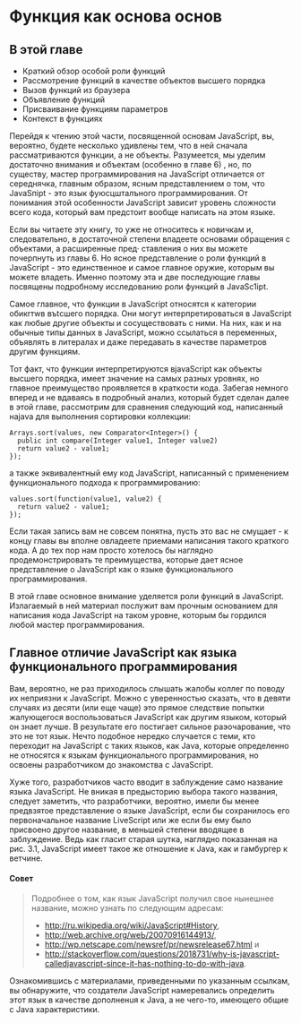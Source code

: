 # Функция как основа основ

## В этой главе

- Краткий обзор особой роли функций
- Рассмотрение функций в качестве объектов высшего порядка
- Вызов функций из браузера
- Объявление функций
- Присваивание функциям параметров
- Контекст в функциях

Перейдя к чтению этой части, посвященной основам JavaScript, вы, вероятно, будете
несколько удивлены тем, что в ней сначала рассматриваются функции, а не объекты.
Разумеется, мы уделим достаточно внимания и объектам (особенно в главе 6) , но, по
существу, мастер программирования нa JavaScript отличается от середнячка, главным
образом, ясным представлением о том, что JavaSпipt - это язык фуюсцшталъного программирования.
От понимания этой ocoбeннocти JavaScript зависит уровень сложности
всего кода, который вам предстоит вообще написать на этом языке.

Если вы читаете эту книгу, то уже не относитесь к новичкам и, следовательно, в достаточной
степени владеете основами обращения с объектами, а расширенные пред·
ставления о них вы можете почерпнуть из главы 6. Но ясное представление о роли
функций в JavaScгipt - это единственное и самое главное оружие, которым вы можете
владеть. Именно поэтому эта и две последующие главы посвящены подробному исследованию
роли функций в JavaSc1ipt. 

Самое главное, что функции в JavaScript относятся к категории обикrтwв въtсшего порядка.
Они могут интерпретироваться в JavaScript как любые другие объекты и сосуществовать
с ними. На них, как и на обычные типы данных в JavaScript, можно ссылаться
в переменных, объявлять в литералах и даже передавать в качестве параметров другим
функциям.

Тот факт, что функции интерпретируются вjavaScript как объекты высшего порядка,
имеет значение на самых разных уровнях, но главное преимущество проявляется в
краткости кода. Забегая немного вперед и не вдаваясь в подробный анализ, который
будет сделан далее в этой главе, рассмотрим для сравнения следующий код, написанный
нajava для выполнения сортировки коллекции:

```
Arrays.sort(values, new Comparator<Integer>() {
  public int compare(Integer value1, Integer value2)
  return value2 - value1;
});
```
  
а также эквивалентный ему кoд JavaScript, написанный с применением функционального
подхода к программированию:

```
values.sort(function(value1, value2) { 
  return value2 - value1; 
});
```

Если такая запись вам не совсем понятна, пусть это вас не смущает - к концу главы
вы вполне овладеете приемами написания такого краткого кода. А до тех пор нам просто
хотелось бы наглядно продемонстрировать те преимущества, которые дает ясное
представление o JavaScript как о языке функционального программирования.

В этой главе основное внимание уделяется роли функций в JavaScript. Излагаемый
в ней материал послужит вам прочным основанием для написания кода JavaScript на
таком уровне, которым бы гордился любой мастер программирования. 

## Главное отличие JavaScript как языка функционального программирования

Вам, вероятно, не раз приходилось слышать жалобы коллег по поводу их неприязни
к JavaScгipt. Можно с уверенностью сказать, что в девяти случаях из десяти (или
еще чаще) это прямое следствие попытки жалующегося воспользоваться JаvаSсriрt как
другим языком, который он знает лучше. В результате его постигает сильное раэочарование,
что это не тот язык. Нечто подобное нередко случается с теми, кто переходит на
JavaScript с таких языков, как Jаvа, которые определенно не относятся к языкам функционального
программирования, но освоены разработчиком до знакомства c JavaScript.

Хуже того, разработчиков часто вводит в заблуждение само название языка JavaScгipt. 
Не вникая в предысторию выбора такого названия, следует заметить, что разработчики,
вероятно, имели бы менее предвзятое представление о языке JavaScript,
если бы сохранилось его первоначальное название LiveScript или же если бы ему было
присвоено другое название, в меньшей степени вводящее в заблуждение. Ведь как гласит
старая шутка, наглядно показанная на рис. 3.1, JavaScript имеет такое же отношение
к Java, как и гамбургер к ветчине.

#### Совет
> Подробнее о том, как язык JavaScript получил свое нынешнее название,
> можно узнать по следующим адресам: 
> - http://ru.wikipedia.org/wiki/JavaScript#History, 
> - http://web.archive.org/weЬ/20070916144913/,
> - http://wp.netscape.com/newsref/pr/newsrelease67.html и 
> - http://stackoverflow.com/questions/2018731/why-is-javascript-calledjavascript-since-it-has-nothing-to-do-with-java.

Ознакомившись с материалами, приведенными по указанным ссылкам, вы
обнаружите, что создатели JavaScгipt намеревались определить этот язык в
качестве дополненuя к Java, а не чего-то, имеющего общие c Java характеристики.

